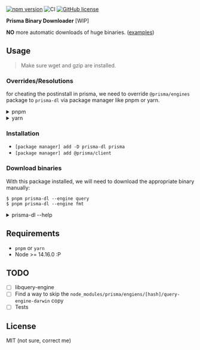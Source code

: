 [![npm version](https://badge.fury.io/js/prisma-dl.svg)](https://www.npmjs.com/package/prisma-dl)
![CI](https://github.com/youjinbu/prisma-dl/workflows/ci/badge.svg)
[![GitHub license](https://img.shields.io/badge/license-MIT-lightgrey.svg?maxAge=2592000)]()

**Prisma Binary Downloader** [WIP]

**NO** more automatic downloads of huge binaries. ([examples](/examples))

## Usage

> Make sure wget and gzip are installed.

### Overrides/Resolutions

for cheating the postinstall in prisma, we need to override `@prisma/engines` package to `prisma-dl` via package manager like pnpm or yarn.

<details>
  <summary>pnpm</summary>

```json
{
  "pnpm": {
    "overrides": {
      "@prisma/engines": "npm:prisma-dl@latest"
    }
  }
}
```
</details>

<details>
  <summary>yarn</summary>

```json
{
  "resolutions": {
    "@prisma/engines": "https//registry.npmjs.org/prisma-dl/-/prisma-dl-__LATEST_VERSION__.tgz"
  }
}
```
</details>

### Installation

- `[package manager] add -D prisma-dl prisma`
- `[package manager] add @prisma/client`


### Download binaries

With this package installed, we will need to download the appropriate binary manually:

```
$ pnpm prisma-dl --engine query
$ pnpm prisma-dl --engine fmt
```

<details>
<summary>prisma-dl --help</summary>

```
Usage

  $ prisma-dl  [options]

Options

   -h, --help  Display this help message
     --engine  Engine type
               <query|fmt|migration|introspection>
               Defaults to query
   --platform  Engine Platform
               <native|darwin|linux-musl|windows|...>
               Defaults to native
    --project  Project Root
               Defaults to current directory
      --print  Print fetch options without downloading binary
        --out  Output dir
               Defaults to [project root]/binaries
```
</details>

## Requirements

- `pnpm` or `yarn`
- Node >= 14.16.0 :P

## TODO

- [ ] libquery-engine
- [ ] Find a way to skip the `node_modules/prisma/engiens/[hash]/query-engine-darwin` copy
- [ ] Tests

## License

MIT (not sure, correct me)
